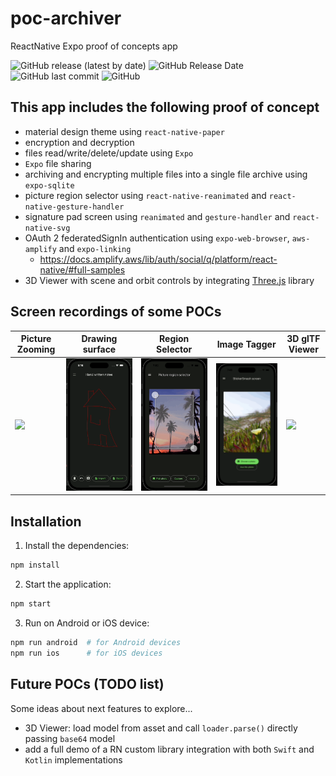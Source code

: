 # poc-archiver

ReactNative Expo proof of concepts app


![GitHub release (latest by date)](https://img.shields.io/github/v/release/amwebexpert/poc-archiver) ![GitHub Release Date](https://img.shields.io/github/release-date/amwebexpert/poc-archiver) ![GitHub last commit](https://img.shields.io/github/last-commit/amwebexpert/poc-archiver) ![GitHub](https://img.shields.io/github/license/amwebexpert/poc-archiver)

## This app includes the following proof of concept

- material design theme using `react-native-paper`
- encryption and decryption
- files read/write/delete/update using `Expo`
- `Expo` file sharing
- archiving and encrypting multiple files into a single file archive using `expo-sqlite`
- picture region selector using `react-native-reanimated` and `react-native-gesture-handler`
- signature pad screen using `reanimated` and `gesture-handler` and `react-native-svg`
- OAuth 2 federatedSignIn authentication using `expo-web-browser`, `aws-amplify` and `expo-linking`
  - https://docs.amplify.aws/lib/auth/social/q/platform/react-native/#full-samples
- 3D Viewer with scene and orbit controls by integrating [Three.js](https://threejs.org/) library

## Screen recordings of some POCs

Picture Zooming | Drawing surface | Region Selector | Image Tagger | 3D glTF Viewer
--------------- | --------------- | ----------------------- | -------------------- | ------------------------
<img src="docs/captures/demo-picture-zoom.gif" /> | <img src="docs/captures/demo-drawing-surface.gif" /> | <img src="docs/captures/demo-picture-region-selector.gif" /> | <img src="docs/captures/demo-sticker-smash-screen.gif" /> | <img src="docs/captures/demo-3D-viewer-lantern-and-avocado.gif" />


## Installation

1. Install the dependencies: 
```bash
npm install 
``` 
2. Start the application: 
```bash
npm start 
``` 
3. Run on Android or iOS device: 
```bash 
npm run android  # for Android devices 
npm run ios      # for iOS devices  
```  

## Future POCs (TODO list)

Some ideas about next features to explore...

- 3D Viewer: load model from asset and call `loader.parse()` directly passing `base64` model
- add a full demo of a RN custom library integration with both `Swift` and `Kotlin` implementations
